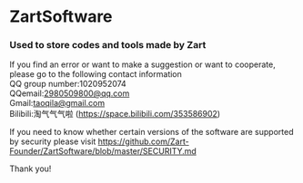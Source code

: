 # ZartSoftware
### Used to store codes and tools made by Zart   
If you find an error or want to make a suggestion or want to cooperate, please go to the following contact information   
QQ group number:1020952074   
QQemail:2980509800@qq.com   
Gmail:taoqila@gmail.com   
Bilibili:淘气气气啦 (https://space.bilibili.com/353586902)   

If you need to know whether certain versions of the software are supported by security please visit https://github.com/Zart-Founder/ZartSoftware/blob/master/SECURITY.md

Thank you!
